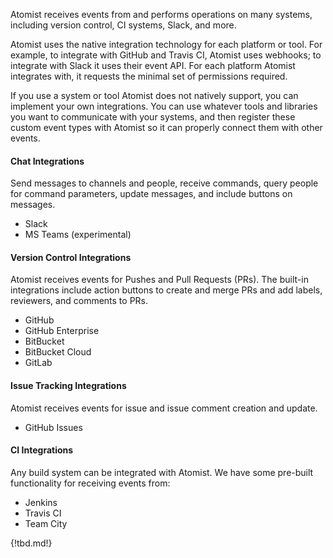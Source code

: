 
Atomist receives events from and performs operations on many systems,
including version control, CI systems, Slack, and more.

Atomist uses the native integration technology for each platform or
tool.  For example, to integrate with GitHub and Travis CI, Atomist
uses webhooks; to integrate with Slack it uses their event API.  For each platform Atomist integrates with, it
requests the minimal set of permissions required.

If you use a system or tool Atomist does not natively support, you can
implement your own integrations.  You can use whatever tools and
libraries you want to communicate with your systems, and then register
these custom event types with Atomist so it can properly connect them
with other events.

#### Chat Integrations

Send messages to channels and people, receive commands, query people for command parameters, update messages, and include buttons on messages.

*  Slack
*  MS Teams (experimental)

#### Version Control Integrations

Atomist receives events for Pushes and Pull Requests (PRs). The built-in integrations
include action buttons to create and merge PRs and add labels, reviewers, and comments to PRs.

*  GitHub
*  GitHub Enterprise
*  BitBucket
*  BitBucket Cloud
*  GitLab

#### Issue Tracking Integrations

Atomist receives events for issue and issue comment creation and update.

*  GitHub Issues

#### CI Integrations

Any build system can be integrated with Atomist.
We have some pre-built functionality for receiving events from:

*  Jenkins
*  Travis CI
*  Team City

{!tbd.md!}
